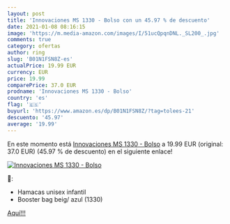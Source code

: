 ```yaml
---
layout: post
title: 'Innovaciones MS 1330 - Bolso con un 45.97 % de descuento'
date: 2021-01-08 08:16:15
image: 'https://m.media-amazon.com/images/I/51ucQpqnDNL._SL200_.jpg'
comments: true
category: ofertas
author: ring
slug: 'B01N1FSN8Z-es'
actualPrice: 19.99 EUR
currency: EUR
price: 19.99
comparePrice: 37.0 EUR
prodname: 'Innovaciones MS 1330 - Bolso'
country: 'es'
flag: '🇪🇸'
buyurl: 'https://www.amazon.es/dp/B01N1FSN8Z/?tag=tolees-21'
descuento: '45.97'
average: '19.99'
---
```


En este momento está [Innovaciones MS 1330 - Bolso](https://www.amazon.es/dp/B01N1FSN8Z/?tag=tolees-21) a 19.99 EUR (original: 37.0 EUR) (45.97 %  de descuento) en el siguiente enlace!

[![Innovaciones MS 1330 - Bolso](https://m.media-amazon.com/images/I/51ucQpqnDNL._SL200_.jpg)](https://www.amazon.es/dp/B01N1FSN8Z/?tag=tolees-21)

🔎:

- Hamacas unisex infantil
- Booster bag beig/ azul (1330)

[Aquí!!!](https://www.amazon.es/dp/B01N1FSN8Z/?tag=tolees-21)
